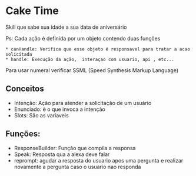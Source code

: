 # Cake Time

Skill que sabe sua idade a sua data de aniversário    

Ps: Cada ação é definida por um objeto contendo duas funções

    * canHandle: Verifica que esse objeto é responsavel para tratar a acao solicitada
    * handle: Execução da ação,  interaçao com usuario, api , etc...


Para usar numeral verificar SSML (Speed Synthesis Markup Language)

## Conceitos

* Intenção: Ação para atender a solicitação de um usuário
* Enunciado: è o que invoca a intenção
* Slots: São as variaveis

## Funções:

* ResponseBuilder: Função que compila a responsa
* Speak: Resposta qua a alexa deve falar 
* reprompt: agudar a resposta do usuario apos uma pergunta e realizar novamente a pergunta caso o usuario nao responda
